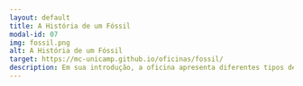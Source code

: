 ```yaml
---
layout: default
title: A História de um Fóssil
modal-id: 07
img: fossil.png
alt: A História de um Fóssil
target: https://mc-unicamp.github.io/oficinas/fossil/
description: Em sua introdução, a oficina apresenta diferentes tipos de fósseis e aborda as impressionantes combinações de processos físicos, químicos e biológicos, necessários para sua formação. Demonstrando, assim, como é o trabalho de um paleontólogo. Com uma criação alegórica dessas condições, segue o passo a passo para a criação de fósseis caseiros, tipo fóssil de impressão. O participante coloca a “mão na massa”, literalmente, preparando uma mistura de ingredientes simples para obter uma réplica de rocha sedimentar, base do projeto. Faixa etária recomendada - 5 a 14 anos.
---
```

